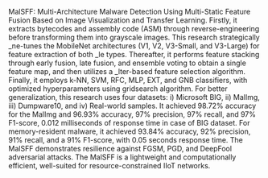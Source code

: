 MalSFF: Multi-Architecture Malware Detection Using Multi-Static Feature Fusion Based
on Image Visualization and Transfer Learning. Firstly, it extracts bytecodes and assembly
code (ASM) through reverse-engineering before transforming them into grayscale images.
This research strategically _ne-tunes the MobileNet architectures (V1, V2, V3-Small, and
V3-Large) for feature extraction of both _le types. Thereafter, it performs feature stacking
through early fusion, late fusion, and ensemble voting to obtain a single feature map, and
then utilizes a _lter-based feature selection algorithm. Finally, it employs k-NN,
SVM, RFC, MLP, EXT, and GNB classifiers, with optimized hyperparameters using gridsearch
algorithm. For better generalization, this research uses four datasets: i) Microsoft BIG,
ii) MalImg, iii) Dumpware10, and iv) Real-world samples. It achieved 98.72% accuracy
for the MalImg and 96.93% accuracy, 97% precision, 97% recall, and 97% F1-score, 0.012
milliseconds of response time in case of BIG dataset. For memory-resident malware, it
achieved 93.84% accuracy, 92% precision, 91% recall, and a 91% F1-score, with 0.05 seconds
response time. The MalSFF demonstrates resilience against FGSM, PGD, and DeepFool
adversarial attacks. The MalSFF is a lightweight and computationally efficient, well-suited
for resource-constrained IIoT networks.

